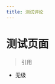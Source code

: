 ```yaml
---
title: 测试评论
---
```


# 测试页面

> 引用

- 无级

<!-- <div id="vcomments"></div>
<div v-is="'script'">
new Valine({
    el: '#vcomments',
    appId: 'lpIhd6ixKkz0aNeNxoiMayIr-gzGzoHsz',
    appKey: '3pI5Pe8OVJQ4MeKlZ5d8QMpU'
})
</div> -->
